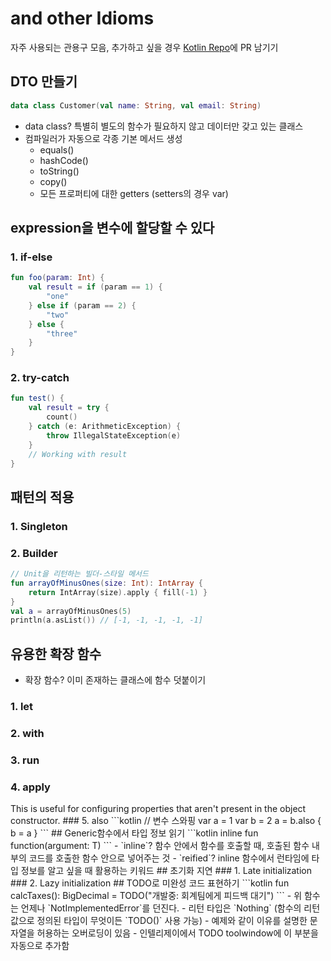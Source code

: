 # and other Idioms
자주 사용되는 관용구 모음, 추가하고 싶을 경우 [Kotlin Repo](https://github.com/JetBrains/kotlin)에 PR 남기기

## DTO 만들기
```kotlin
data class Customer(val name: String, val email: String)
```
- data class? 특별히 별도의 함수가 필요하지 않고 데이터만 갖고 있는 클래스
- 컴파일러가 자동으로 각종 기본 메서드 생성
    * equals()
    * hashCode()
    * toString()
    * copy()
    * 모든 프로퍼티에 대한 getters (setters의 경우 var)


## expression을 변수에 할당할 수 있다
### 1. if-else
```kotlin
fun foo(param: Int) {
    val result = if (param == 1) {
        "one"
    } else if (param == 2) {
        "two"
    } else {
        "three"
    }
}
```

### 2. try-catch
```kotlin
fun test() {
    val result = try {
        count()
    } catch (e: ArithmeticException) {
        throw IllegalStateException(e)
    }
    // Working with result
}
```

## 패턴의 적용
### 1. Singleton

### 2. Builder
```kotlin
// Unit을 리턴하는 빌더-스타일 메서드
fun arrayOfMinusOnes(size: Int): IntArray {
    return IntArray(size).apply { fill(-1) }
}
val a = arrayOfMinusOnes(5)
println(a.asList()) // [-1, -1, -1, -1, -1]
```


## 유용한 확장 함수
- 확장 함수? 이미 존재하는 클래스에 함수 덧붙이기

### 1. let

### 2. with

### 3. run

### 4. apply
<?> This is useful for configuring properties that aren't present in the object constructor.

### 5. also
```kotlin
// 변수 스와핑
var a = 1
var b = 2
a = b.also { b = a }
```


## Generic함수에서 타입 정보 읽기
```kotlin
inline fun <reified T> function(argument: T)
```
- `inline`? 함수 안에서 함수를 호출할 때, 호출된 함수 내부의 코드를 호출한 함수 안으로 넣어주는 것
- `reified`? inline 함수에서 런타임에 타입 정보를 알고 싶을 때 활용하는 키워드


## 초기화 지연
### 1. Late initialization

### 2. Lazy initialization


## TODO로 미완성 코드 표현하기
```kotlin
fun calcTaxes(): BigDecimal = TODO("개발중: 회계팀에게 피드백 대기")
```
- 위 함수는 언제나 `NotImplementedError`를 던진다.
- 리턴 타입은 `Nothing` (함수의 리턴값으로 정의된 타입이 무엇이든 `TODO()` 사용 가능)
- 예제와 같이 이유를 설명한 문자열을 허용하는 오버로딩이 있음
- 인텔리제이에서 TODO toolwindow에 이 부분을 자동으로 추가함